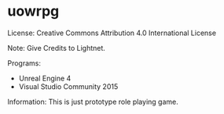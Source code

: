 # uowrpg

License: Creative Commons Attribution 4.0 International License

Note: Give Credits to Lightnet.

Programs:
 * Unreal Engine 4
 * Visual Studio Community 2015

Information: This is just prototype role playing game.

